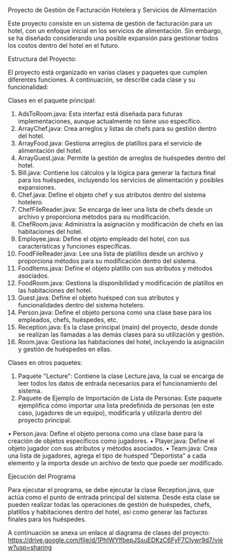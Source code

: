 Proyecto de Gestión de Facturación Hotelera y Servicios de Alimentación

Este proyecto consiste en un sistema de gestión de facturación para un hotel, con un enfoque inicial en los servicios de alimentación. Sin embargo, se ha diseñado considerando una posible expansión para gestionar todos los costos dentro del hotel en el futuro.

Estructura del Proyecto:

El proyecto está organizado en varias clases y paquetes que cumplen diferentes funciones. A continuación, se describe cada clase y su funcionalidad:

Clases en el paquete principal:

1.	AdsToRoom.java: Esta interfaz está diseñada para futuras implementaciones, aunque actualmente no tiene uso específico.
2.	ArrayChef.java: Crea arreglos y listas de chefs para su gestión dentro del hotel.
3.	ArrayFood.java: Gestiona arreglos de platillos para el servicio de alimentación del hotel.
4.	ArrayGuest.java: Permite la gestión de arreglos de huéspedes dentro del hotel.
5.	Bill.java: Contiene los cálculos y la lógica para generar la factura final para los huéspedes, incluyendo los servicios de alimentación y posibles expansiones.
6.	Chef.java: Define el objeto chef y sus atributos dentro del sistema hotelero.
7.	ChefFileReader.java: Se encarga de leer una lista de chefs desde un archivo y proporciona métodos para su modificación.
8.	ChefRoom.java: Administra la asignación y modificación de chefs en las habitaciones del hotel.
9.	Employee.java: Define el objeto empleado del hotel, con sus características y funciones específicas.
10.	FoodFileReader.java: Lee una lista de platillos desde un archivo y proporciona métodos para su modificación dentro del sistema.
11.	FoodItems.java: Define el objeto platillo con sus atributos y métodos asociados.
12.	FoodRoom.java: Gestiona la disponibilidad y modificación de platillos en las habitaciones del hotel.
13.	Guest.java: Define el objeto huésped con sus atributos y funcionalidades dentro del sistema hotelero.
14.	Person.java: Define el objeto persona como una clase base para los empleados, chefs, huéspedes, etc.
15.	Reception.java: Es la clase principal (main) del proyecto, desde donde se realizan las llamadas a las demás clases para su utilización y gestión.
16.	Room.java: Gestiona las habitaciones del hotel, incluyendo la asignación y gestión de huéspedes en ellas.
    
Clases en otros paquetes:

1.	Paquete "Lecture": Contiene la clase Lecture.java, la cual se encarga de leer todos los datos de entrada necesarios para el funcionamiento del sistema.
2.	Paquete de Ejemplo de Importación de Lista de Personas: Este paquete ejemplifica cómo importar una lista predefinida de personas (en este caso, jugadores de un equipo), modificarla y utilizarla dentro del proyecto principal.
	
•	Person.java: Define el objeto persona como una clase base para la creación de objetos específicos como jugadores.
•	Player.java: Define el objeto jugador con sus atributos y métodos asociados.
•	Team.java: Crea una lista de jugadores, agrega el tipo de huésped "Deportista" a cada elemento y la importa desde un archivo de texto que puede ser modificado.

Ejecución del Programa

Para ejecutar el programa, se debe ejecutar la clase Reception.java, que actúa como el punto de entrada principal del sistema. Desde esta clase se pueden realizar todas las operaciones de gestión de huéspedes, chefs, platillos y habitaciones dentro del hotel, así como generar las facturas finales para los huéspedes.

A continuación se anexa un enlace al diagrama de clases del proyecto: https://drive.google.com/file/d/1PhIWYlfbepJSsuEDKzC6FyF7CIywr9d7/view?usp=sharing
